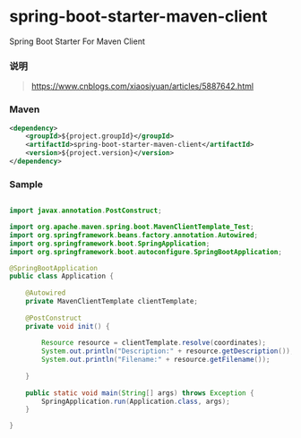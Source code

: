 # spring-boot-starter-maven-client
Spring Boot Starter For Maven Client

### 说明

 > https://www.cnblogs.com/xiaosiyuan/articles/5887642.html

### Maven

``` xml
<dependency>
	<groupId>${project.groupId}</groupId>
	<artifactId>spring-boot-starter-maven-client</artifactId>
	<version>${project.version}</version>
</dependency>
```

### Sample

```java

import javax.annotation.PostConstruct;

import org.apache.maven.spring.boot.MavenClientTemplate_Test;
import org.springframework.beans.factory.annotation.Autowired;
import org.springframework.boot.SpringApplication;
import org.springframework.boot.autoconfigure.SpringBootApplication;

@SpringBootApplication
public class Application {
	
	@Autowired
	private MavenClientTemplate clientTemplate;
	
	@PostConstruct
	private void init() {
		
		Resource resource = clientTemplate.resolve(coordinates);
		System.out.println("Description:" + resource.getDescription());
		System.out.println("Filename:" + resource.getFilename());
		
	}
	
	public static void main(String[] args) throws Exception {
		SpringApplication.run(Application.class, args);
	}

}

```
